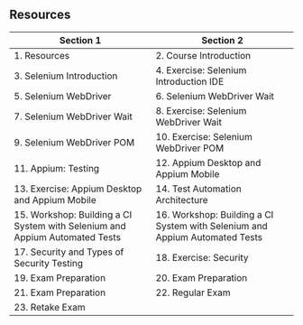 ## Resources

| Section 1 | Section 2 |
|-----------|-----------|
| 1. Resources | 2. Course Introduction |
| 3. Selenium Introduction | 4. Exercise: Selenium Introduction IDE |
| 5. Selenium WebDriver | 6. Selenium WebDriver Wait |
| 7. Selenium WebDriver Wait | 8. Exercise: Selenium WebDriver Wait |
| 9. Selenium WebDriver POM | 10. Exercise: Selenium WebDriver POM |
| 11. Appium: Testing | 12. Appium Desktop and Appium Mobile |
| 13. Exercise: Appium Desktop and Appium Mobile | 14. Test Automation Architecture |
| 15. Workshop: Building a CI System with Selenium and Appium Automated Tests | 16. Workshop: Building a CI System with Selenium and Appium Automated Tests |
| 17. Security and Types of Security Testing | 18. Exercise: Security |
| 19. Exam Preparation | 20. Exam Preparation |
| 21. Exam Preparation | 22. Regular Exam |
| 23. Retake Exam | |

